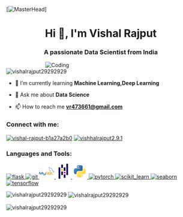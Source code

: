 [![MasterHead](https://cdn.pixabay.com/photo/2023/08/15/14/05/banner-8192025_960_720.png)]
<h1 align="center">Hi 👋, I'm Vishal Rajput</h1>
<h3 align="center">A passionate Data Scientist from India</h3>
<img align="right" alt="Coding" width="400" src="https://images.squarespace-cdn.com/content/v1/5769fc401b631bab1addb2ab/1541580611624-TE64QGKRJG8SWAIUS7NS/coding-freak.gif">

<p align="left"> <img src="https://komarev.com/ghpvc/?username=vishalrajput29292929&label=Profile%20views&color=0e75b6&style=flat" alt="vishalrajput29292929" /> </p>

- 🌱 I’m currently learning **Machine Learning,Deep Learning**

- 💬 Ask me about **Data Science**

- 📫 How to reach me **vr473661@gmail.com**

<h3 align="left">Connect with me:</h3>
<p align="left">
<a href="https://linkedin.com/in/vishal-rajput-b1a27a2b0" target="blank"><img align="center" src="https://raw.githubusercontent.com/rahuldkjain/github-profile-readme-generator/master/src/images/icons/Social/linked-in-alt.svg" alt="vishal-rajput-b1a27a2b0" height="30" width="40" /></a>
<a href="https://instagram.com/vishhalrajput2.9.1" target="blank"><img align="center" src="https://raw.githubusercontent.com/rahuldkjain/github-profile-readme-generator/master/src/images/icons/Social/instagram.svg" alt="vishhalrajput2.9.1" height="30" width="40" /></a>
</p>

<h3 align="left">Languages and Tools:</h3>
<p align="left"> <a href="https://flask.palletsprojects.com/" target="_blank" rel="noreferrer"> <img src="https://www.vectorlogo.zone/logos/pocoo_flask/pocoo_flask-icon.svg" alt="flask" width="40" height="40"/> </a> <a href="https://git-scm.com/" target="_blank" rel="noreferrer"> <img src="https://www.vectorlogo.zone/logos/git-scm/git-scm-icon.svg" alt="git" width="40" height="40"/> </a> <a href="https://www.mysql.com/" target="_blank" rel="noreferrer"> <img src="https://raw.githubusercontent.com/devicons/devicon/master/icons/mysql/mysql-original-wordmark.svg" alt="mysql" width="40" height="40"/> </a> <a href="https://pandas.pydata.org/" target="_blank" rel="noreferrer"> <img src="https://raw.githubusercontent.com/devicons/devicon/2ae2a900d2f041da66e950e4d48052658d850630/icons/pandas/pandas-original.svg" alt="pandas" width="40" height="40"/> </a> <a href="https://www.python.org" target="_blank" rel="noreferrer"> <img src="https://raw.githubusercontent.com/devicons/devicon/master/icons/python/python-original.svg" alt="python" width="40" height="40"/> </a> <a href="https://pytorch.org/" target="_blank" rel="noreferrer"> <img src="https://www.vectorlogo.zone/logos/pytorch/pytorch-icon.svg" alt="pytorch" width="40" height="40"/> </a> <a href="https://scikit-learn.org/" target="_blank" rel="noreferrer"> <img src="https://upload.wikimedia.org/wikipedia/commons/0/05/Scikit_learn_logo_small.svg" alt="scikit_learn" width="40" height="40"/> </a> <a href="https://seaborn.pydata.org/" target="_blank" rel="noreferrer"> <img src="https://seaborn.pydata.org/_images/logo-mark-lightbg.svg" alt="seaborn" width="40" height="40"/> </a> <a href="https://www.tensorflow.org" target="_blank" rel="noreferrer"> <img src="https://www.vectorlogo.zone/logos/tensorflow/tensorflow-icon.svg" alt="tensorflow" width="40" height="40"/> </a> </p>

<p><img align="left" src="https://github-readme-stats.vercel.app/api/top-langs?username=vishalrajput29292929&show_icons=true&locale=en&layout=compact" alt="vishalrajput29292929" /></p>

<p>&nbsp;<img align="center" src="https://github-readme-stats.vercel.app/api?username=vishalrajput29292929&show_icons=true&locale=en" alt="vishalrajput29292929" /></p>

<p><img align="center" src="https://github-readme-streak-stats.herokuapp.com/?user=vishalrajput29292929&" alt="vishalrajput29292929" /></p>

